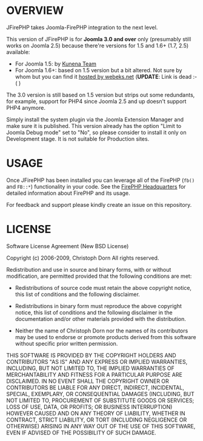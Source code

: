 
OVERVIEW
============

JFirePHP takes Joomla-FirePHP integration to the next level.

This version of JFirePHP is for **Joomla 3.0 and over** only (presumably still works on Joomla 2.5) because there're versions for 1.5 and 1.6+ (1.7, 2.5) available:

* For Joomla 1.5: by [Kunena Team](http://joomlacode.org/gf/project/kunena/frs/?action=FrsReleaseView&release_id=11823)
* For Joomla 1.6+: based on 1.5 version but a bit altered. Not sure by whom but you can find it [hosted by webeks.net](http://www.webeks.net/joomla/jfirephp-in-joomla-16.html) (**UPDATE**: Link is dead :-( )

The 3.0 version is still based on 1.5 version but strips out some redundants, for example, support for PHP4 since Joomla 2.5 and up doesn't support PHP4 anymore.

Simply install the system plugin via the Joomla Extension Manager and make sure it is published. This version already has the option "Limit to Joomla Debug mode" set to "No", so please consider to install it only on Development stage. It is not suitable for Production sites.

USAGE
============

Once JFirePHP has been installed you can leverage all of the FirePHP (`fb()` and `FB::*`) functionality in your code. See the [FirePHP Headquarters](http://www.firephp.org/HQ/Use.htm) for detailed information about FirePHP and its usage.

For feedback and support please kindly create an issue on this repository.

LICENSE
============
Software License Agreement (New BSD License)

Copyright (c) 2006-2009, Christoph Dorn
All rights reserved.

Redistribution and use in source and binary forms, with or without modification,
are permitted provided that the following conditions are met:

* Redistributions of source code must retain the above copyright notice,
      this list of conditions and the following disclaimer.

* Redistributions in binary form must reproduce the above copyright notice,
      this list of conditions and the following disclaimer in the documentation
      and/or other materials provided with the distribution.

* Neither the name of Christoph Dorn nor the names of its
      contributors may be used to endorse or promote products derived from this
      software without specific prior written permission.

THIS SOFTWARE IS PROVIDED BY THE COPYRIGHT HOLDERS AND CONTRIBUTORS "AS IS" AND
ANY EXPRESS OR IMPLIED WARRANTIES, INCLUDING, BUT NOT LIMITED TO, THE IMPLIED
WARRANTIES OF MERCHANTABILITY AND FITNESS FOR A PARTICULAR PURPOSE ARE
DISCLAIMED. IN NO EVENT SHALL THE COPYRIGHT OWNER OR CONTRIBUTORS BE LIABLE FOR
ANY DIRECT, INDIRECT, INCIDENTAL, SPECIAL, EXEMPLARY, OR CONSEQUENTIAL DAMAGES
(INCLUDING, BUT NOT LIMITED TO, PROCUREMENT OF SUBSTITUTE GOODS OR SERVICES;
LOSS OF USE, DATA, OR PROFITS; OR BUSINESS INTERRUPTION) HOWEVER CAUSED AND ON
ANY THEORY OF LIABILITY, WHETHER IN CONTRACT, STRICT LIABILITY, OR TORT
(INCLUDING NEGLIGENCE OR OTHERWISE) ARISING IN ANY WAY OUT OF THE USE OF THIS
SOFTWARE, EVEN IF ADVISED OF THE POSSIBILITY OF SUCH DAMAGE.
